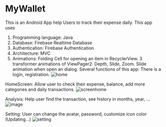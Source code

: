 # MyWallet
This is an Android App help Users to track their expense daily. 
This app uses 
  1. Programming language: Java
  2. Database: Firebase Realtime Database
  3. Authentication: Firebase Authentication
  4. Architecture: MVC
  5. Animations:
Folding Cell for opening an item in RecyclerView.
3 transformer animations of ViewPager2: Depth, Slide, Zoom.
Slide animation when open an dialog.
Several functions of this app:
There is a login, registration.
![home](https://github.com/DannyEggy/MyWallet/assets/125853072/726c4d2d-4ff3-44a2-a8e9-059f054d6ebb)

HomeScreen: Allow user to check their expense, balance, add more categories and daily transactions.
![screenhome](https://github.com/DannyEggy/MyWallet/assets/125853072/eca338e7-98e9-4904-8175-16bd3673f053)

Analysis: Help user find the transaction, see history in months, year, ...
![image](https://github.com/DannyEggy/MyWallet/assets/125853072/d8b52489-36c2-4158-b98b-3621ee9f6efd)


Setting: User can change the avatar, password, customize icon color (Updating...)
![setting](https://github.com/DannyEggy/MyWallet/assets/125853072/ed6008d9-33bf-4a64-9525-eb3690306887)


